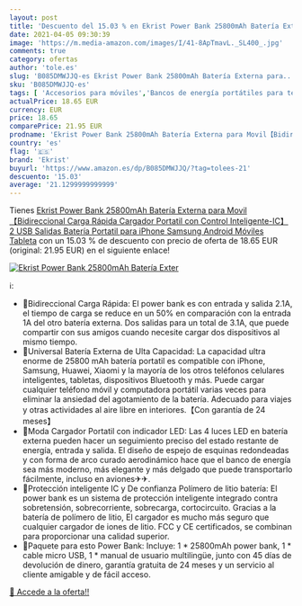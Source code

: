 ```yaml
---
layout: post
title: 'Descuento del 15.03 % en Ekrist Power Bank 25800mAh Batería Exter'
date: 2021-04-05 09:30:39
image: 'https://m.media-amazon.com/images/I/41-8ApTmavL._SL400_.jpg'
comments: true
category: ofertas
author: 'tole.es'
slug: 'B085DMWJJQ-es Ekrist Power Bank 25800mAh Batería Externa para...'
sku: 'B085DMWJJQ-es'
tags: [ 'Accesorios para móviles','Bancos de energía portátiles para teléfonos móviles','Cargadores para móviles','Comunicación móvil y accesorios','Electrónica','ekrist','iphone', ]
actualPrice: 18.65 EUR
currency: EUR
price: 18.65
comparePrice: 21.95 EUR
prodname: 'Ekrist Power Bank 25800mAh Batería Externa para Movil【Bidireccional Carga Rápida Cargador Portatil con Control Inteligente-IC】2 USB Salidas Batería Portatil para iPhone Samsung Android Móviles Tableta'
country: 'es'
flag: '🇪🇸'
brand: 'Ekrist'
buyurl: 'https://www.amazon.es/dp/B085DMWJJQ/?tag=tolees-21'
descuento: '15.03'
average: '21.1299999999999'
---
```


Tienes [Ekrist Power Bank 25800mAh Batería Externa para Movil【Bidireccional Carga Rápida Cargador Portatil con Control Inteligente-IC】2 USB Salidas Batería Portatil para iPhone Samsung Android Móviles Tableta](https://www.amazon.es/dp/B085DMWJJQ/?tag=tolees-21) con un 15.03 % de descuento con precio de oferta de 18.65 EUR (original: 21.95 EUR) en el siguiente enlace!

[![Ekrist Power Bank 25800mAh Batería Exter](https://m.media-amazon.com/images/I/41-8ApTmavL._SL400_.jpg)](https://www.amazon.es/dp/B085DMWJJQ/?tag=tolees-21)

ℹ️:

- 🔋Bidireccional Carga Rápida: El power bank es con entrada y salida 2.1A, el tiempo de carga se reduce en un 50% en comparación con la entrada 1A del otro batería externa. Dos salidas para un total de 3.1A, que puede compartir con sus amigos cuando necesite cargar dos dispositivos al mismo tiempo.
- 🔋Universal Batería Externa de Ulta Capacidad: La capacidad ultra enorme de 25800 mAh batería portatil es compatible con iPhone, Samsung, Huawei, Xiaomi y la mayoría de los otros teléfonos celulares inteligentes, tabletas, dispositivos Bluetooth y más. Puede cargar cualquier teléfono móvil y computadora portátil varias veces para eliminar la ansiedad del agotamiento de la batería. Adecuado para viajes y otras actividades al aire libre en interiores.【Con garantía de 24 meses】
- 🔋Moda Cargador Portatil con indicador LED: Las 4 luces LED en batería externa pueden hacer un seguimiento preciso del estado restante de energía, entrada y salida. El diseño de espejo de esquinas redondeadas y con forma de arco curado aerodinámico hace que el banco de energía sea más moderno, más elegante y más delgado que puede transportarlo fácilmente, incluso en aviones✈✈.
- 🔋Protección inteligente IC y De confianza Polímero de litio batería: El power bank es un sistema de protección inteligente integrado contra sobretensión, sobrecorriente, sobrecarga, cortocircuito. Gracias a la batería de polímero de litio, El cargador es mucho más seguro que cualquier cargador de iones de litio. FCC y CE certificados, se combinan para proporcionar una calidad superior.
- 🔋Paquete para esto Power Bank: Incluye: 1 * 25800mAh power bank, 1 * cable micro USB, 1 * manual de usuario multilingüe, junto con 45 días de devolución de dinero, garantía gratuita de 24 meses y un servicio al cliente amigable y de fácil acceso.

[🛒 Accede a la oferta!!](https://www.amazon.es/dp/B085DMWJJQ/?tag=tolees-21)
